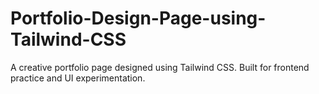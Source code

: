 # Portfolio-Design-Page-using-Tailwind-CSS
A creative portfolio page designed using Tailwind CSS. Built for frontend practice and UI experimentation.
